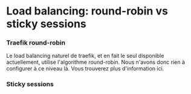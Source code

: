 # Load balancing: round-robin vs sticky sessions

### Traefik round-robin

Le load balancing naturel de traefik, et en fait le seul disponible actuellement, utilise l'algorithme round-robin. Nous n'avons donc rien à configurer à ce niveau là. Vous trouverez plus d'information ici.

### Sticky sessions

